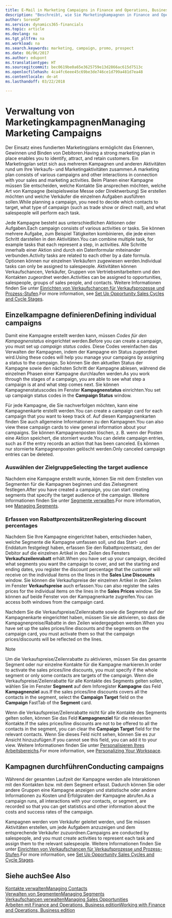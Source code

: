 ```yaml
---
title: E-Mail in Marketing Campaigns in Finance and Operations, Business edition  | Microsoft Docs einrichten
description: "Beschreibt, wie Sie Marketingkampagnen in Finance and Operations, Business edition einrichten und ausführen, um potenzielle Kunden zu identifizieren und Kunden zu behalten."
author: SorenGP
ms.service: dynamics365-financials
ms.topic: article
ms.devlang: na
ms.tgt_pltfrm: na
ms.workload: na
ms.search.keywords: marketing, campaign, promo, prospect
ms.date: 06/06/2017
ms.author: edupont
ms.translationtype: HT
ms.sourcegitcommit: bec0619be0a65e3625759e13d2866ac615d7513c
ms.openlocfilehash: 4ca4fc6eee45c69be3de746ce1d799a481d7ea48
ms.contentlocale: de-at
ms.lasthandoff: 03/22/2018

---
```

# <a name="managing-marketing-campaigns"></a><span data-ttu-id="9facb-103">Verwaltung von Marketingkampagnen</span><span class="sxs-lookup"><span data-stu-id="9facb-103">Managing Marketing Campaigns</span></span>
<span data-ttu-id="9facb-104">Der Einsatz eines fundierten Marketingplans ermöglicht das Erkennen, Gewinnen und Binden von Debitoren.</span><span class="sxs-lookup"><span data-stu-id="9facb-104">Having a strong marketing plan in place enables you to identify, attract, and retain customers.</span></span> <span data-ttu-id="9facb-105">Ein Marketingplan setzt sich aus mehreren Kampagnen und anderen Aktivitäten rund um Ihre Verkaufs- und Marketingaktivitäten zusammen.</span><span class="sxs-lookup"><span data-stu-id="9facb-105">A marketing plan consists of various campaigns and other interactions in connection with your sales and marketing activities.</span></span> <span data-ttu-id="9facb-106">Beim Planen einer Kampagne müssen Sie entscheiden, welche Kontakte Sie ansprechen möchten, welche Art von Kampagne (beispielsweise Messe oder Direktwerbung) Sie erstellen möchten und welche Verkäufer die einzelnen Aufgaben ausführen sollen.</span><span class="sxs-lookup"><span data-stu-id="9facb-106">While planning a campaign, you need to decide which contacts to target, what type of campaign (such as trade show or direct mail), and what salespeople will perform each task.</span></span>

<span data-ttu-id="9facb-107">Jede Kampagne besteht aus unterschiedlichen Aktionen oder Aufgaben.</span><span class="sxs-lookup"><span data-stu-id="9facb-107">Each campaign consists of various activities or tasks.</span></span> <span data-ttu-id="9facb-108">Sie können mehrere Aufgabe, zum Beispiel Tätigkeiten kombinieren, die jede einen Schritt darstellen in den Aktivitäten.</span><span class="sxs-lookup"><span data-stu-id="9facb-108">You can combine multiple task, for example tasks that each represent a step, in activities.</span></span> <span data-ttu-id="9facb-109">Alle Schritte innerhalb einer Aktion sind durch ein Datenformular miteinander verbunden.</span><span class="sxs-lookup"><span data-stu-id="9facb-109">Activity tasks are related to each other by a date formula.</span></span> <span data-ttu-id="9facb-110">Optionen können nur einzelnen Verkäufern zugewiesen werden.</span><span class="sxs-lookup"><span data-stu-id="9facb-110">Individual tasks can only be assigned to salespeople.</span></span> <span data-ttu-id="9facb-111">Aktivitäten können Verkaufschancen, Verkäufer, Gruppen von Vertriebsmitarbeitern und den Kontakten zugeordnet werden.</span><span class="sxs-lookup"><span data-stu-id="9facb-111">Activities can be assigned to opportunities, salespeople, groups of sales people, and contacts.</span></span> <span data-ttu-id="9facb-112">Weitere Informationen finden Sie unter [Einrichten von Verkaufschancen für Verkaufsprozesse und Prozess-Stufen](marketing-how-setup-opportunity-sales-cycles-stages.md).</span><span class="sxs-lookup"><span data-stu-id="9facb-112">For more information, see [Set Up Opportunity Sales Cycles and Cycle Stages](marketing-how-setup-opportunity-sales-cycles-stages.md).</span></span>

## <a name="defining-individual-campaigns"></a><span data-ttu-id="9facb-113">Einzelkampagne definieren</span><span class="sxs-lookup"><span data-stu-id="9facb-113">Defining individual campaigns</span></span>
<span data-ttu-id="9facb-114">Damit eine Kampagne erstellt werden kann, müssen *Codes für den Kampagnenstatus* eingerichtet werden.</span><span class="sxs-lookup"><span data-stu-id="9facb-114">Before you can create a campaign, you must set up *campaign status codes*.</span></span> <span data-ttu-id="9facb-115">Diese Codes vereinfachen das Verwalten der Kampagnen, indem der Kampagne ein Status zugeordnet wird.</span><span class="sxs-lookup"><span data-stu-id="9facb-115">Using these codes will help you manage your campaigns by assigning a status to the campaign.</span></span> <span data-ttu-id="9facb-116">So können Sie den aktuellen Status der Kampagne sowie den nächsten Schritt der Kampagne ablesen, während die einzelnen Phasen einer Kampagne durchlaufen werden.</span><span class="sxs-lookup"><span data-stu-id="9facb-116">As you work through the stages of a campaign, you are able to see what step a campaign is at and what step comes next.</span></span> <span data-ttu-id="9facb-117">Sie können Kampagnenstatuscodes im Fenster **Kampagnenstatus** einrichten.</span><span class="sxs-lookup"><span data-stu-id="9facb-117">You set up campaign status codes in the **Campaign Status** window.</span></span>

<span data-ttu-id="9facb-118">Für jede Kampagne, die Sie nachverfolgen möchten, kann eine Kampagnenkarte erstellt werden.</span><span class="sxs-lookup"><span data-stu-id="9facb-118">You can create a campaign card for each campaign that you want to keep track of.</span></span> <span data-ttu-id="9facb-119">Auf diesen Kampagnenkarten finden Sie auch allgemeine Informationen zu den Kampagnen.</span><span class="sxs-lookup"><span data-stu-id="9facb-119">You can also view these campaign cards to view general information about your campaigns.</span></span>
<span data-ttu-id="9facb-120">Sie können Kampagnenposten löschen, z. B. wenn der Posten eine Aktion speichert, die storniert wurde.</span><span class="sxs-lookup"><span data-stu-id="9facb-120">You can delete campaign entries, such as if the entry records an action that has been canceled.</span></span> <span data-ttu-id="9facb-121">Es können nur stornierte Kampagnenposten gelöscht werden.</span><span class="sxs-lookup"><span data-stu-id="9facb-121">Only canceled campaign entries can be deleted.</span></span>

### <a name="selecting-the-target-audience"></a><span data-ttu-id="9facb-122">Auswählen der Zielgruppe</span><span class="sxs-lookup"><span data-stu-id="9facb-122">Selecting the target audience</span></span>
<span data-ttu-id="9facb-123">Nachdem eine Kampagne erstellt wurde, können Sie mit dem Erstellen von Segmenten für die Kampagnen beginnen und das Zielsegment festlegen.</span><span class="sxs-lookup"><span data-stu-id="9facb-123">After you have created a campaign, you can start creating segments that specify the target audience of the campaign.</span></span> <span data-ttu-id="9facb-124">Weitere Informationen finden Sie unter [Segmente verwalten](marketing-segments.md).</span><span class="sxs-lookup"><span data-stu-id="9facb-124">For more information, see [Managing Segments](marketing-segments.md).</span></span>

### <a name="registering-discount-percentages"></a><span data-ttu-id="9facb-125">Erfassen von Rabattprozentsätzen</span><span class="sxs-lookup"><span data-stu-id="9facb-125">Registering discount percentages</span></span>
<span data-ttu-id="9facb-126">Nachdem Sie Ihre Kampagne eingerichtet haben, entschieden haben, welche Segmente die Kampagne umfassen soll, und das Start- und Enddatum festgelegt haben, erfassen Sie den Rabattprozentsatz, den der Debitor auf die einzelnen Artikel in den Zeilen des Fensters **Verkaufszeilenrabatt** erhält.</span><span class="sxs-lookup"><span data-stu-id="9facb-126">When you have set up your campaign, decided what segments you want the campaign to cover, and set the starting and ending dates, you register the discount percentage that the customer will receive on the individual items on the lines in the **Sales Line Discounts** window.</span></span> <span data-ttu-id="9facb-127">Sie können die Verkaufspreise der einzelnen Artikel in den Zeilen im Fenster **Verkaufspreise** auch erfassen.</span><span class="sxs-lookup"><span data-stu-id="9facb-127">You can also register the sales prices for the individual items on the lines in the **Sales Prices** window.</span></span> <span data-ttu-id="9facb-128">Sie können auf beide Fenster von der Kampagnenkarte zugreifen.</span><span class="sxs-lookup"><span data-stu-id="9facb-128">You can access both windows from the campaign card.</span></span>

 <span data-ttu-id="9facb-129">Nachdem Sie die Verkaufspreise/Zeilenrabatte sowie die Segmente auf der Kampagnenkarte eingerichtet haben, müssen Sie sie aktivieren, so dass die Kampagnenpreise/Rabatte in den Zeilen wiedergegeben werden.</span><span class="sxs-lookup"><span data-stu-id="9facb-129">When you have set up the sales prices/line discounts and the segments on the campaign card, you must activate them so that the campaign prices/discounts will be reflected on the lines.</span></span>

> [!NOTE]  
>   <span data-ttu-id="9facb-130">Um die Verkaufspreise/Zeilenrabatte zu aktivieren, müssen Sie das gesamte Segment oder nur einzelne Kontakte für die Kampagne markieren.</span><span class="sxs-lookup"><span data-stu-id="9facb-130">In order to activate the sales prices/line discounts, you must specify if the whole segment or only some contacts are targets of the campaign.</span></span> <span data-ttu-id="9facb-131">Wenn die Verkaufspreise/Zeilenrabatte für alle Kontakte des Segments gelten sollen, wählen Sie im Fenster **Segment** auf dem Inforegister **Kampagne** das Feld **Kampagnenziel** aus.</span><span class="sxs-lookup"><span data-stu-id="9facb-131">If the sales prices/line discounts covers all the contacts in the segment, select the **Campaign Target** field on the **Campaign** FastTab of the **Segment** card.</span></span>

<span data-ttu-id="9facb-132">Wenn die Verkaufspreise/Zeilenrabatte nicht für alle Kontakte des Segments gelten sollen, können Sie das Feld **Kampagnenziel** für die relevanten Kontakte.</span><span class="sxs-lookup"><span data-stu-id="9facb-132">If the sales prices/line discounts are not to be offered to all the contacts in the segment, you can clear the **Campaign Target** field for the relevant contacts.</span></span> <span data-ttu-id="9facb-133">Wenn Sie dieses Feld nicht sehen, können Sie es zur Ansicht hinzuzufügen.</span><span class="sxs-lookup"><span data-stu-id="9facb-133">If you cannot see this field, you can add it to your view.</span></span> <span data-ttu-id="9facb-134">Weitere Informationen finden Sie unter [Personalisieren Ihres Arbeitsbereichs](ui-personalization-user.md).</span><span class="sxs-lookup"><span data-stu-id="9facb-134">For more information, see [Personalizing Your Workspace](ui-personalization-user.md).</span></span>

## <a name="conducting-campaigns"></a><span data-ttu-id="9facb-135">Kampagnen durchführen</span><span class="sxs-lookup"><span data-stu-id="9facb-135">Conducting campaigns</span></span>
<span data-ttu-id="9facb-136">Während der gesamten Laufzeit der Kampagne werden alle Interaktionen mit den Kontakten bzw. mit dem Segment erfasst. Dadurch können Sie oder andere Gruppen eine Kampagne anzeigen und statistische oder andere Informationen zu Kosten und Erfolgsraten der Kampagne abrufen.</span><span class="sxs-lookup"><span data-stu-id="9facb-136">As a campaign runs, all interactions with your contacts, or segment, are recorded so that you can get statistics and other information about the costs and success rates of the campaign.</span></span>

<span data-ttu-id="9facb-137">Kampagnen werden vom Verkäufer geleitet werden, und Sie müssen Aktivitäten erstellen, um jede Aufgabem  anzuzeigen und dem entsprechende Verkäufer zuzuordnen.</span><span class="sxs-lookup"><span data-stu-id="9facb-137">Campaigns are conducted by salespeople, and you must create activities to represent each task and assign them to the relevant salespeople.</span></span> <span data-ttu-id="9facb-138">Weitere Informationen finden Sie unter [Einrichten von Verkaufschancen für Verkaufsprozesse und Prozess-Stufen](marketing-how-setup-opportunity-sales-cycles-stages.md).</span><span class="sxs-lookup"><span data-stu-id="9facb-138">For more information, see [Set Up Opportunity Sales Cycles and Cycle Stages](marketing-how-setup-opportunity-sales-cycles-stages.md).</span></span>

## <a name="see-also"></a><span data-ttu-id="9facb-139">Siehe auch</span><span class="sxs-lookup"><span data-stu-id="9facb-139">See Also</span></span>
[<span data-ttu-id="9facb-140">Kontakte verwalten</span><span class="sxs-lookup"><span data-stu-id="9facb-140">Managing Contacts</span></span>](marketing-contacts.md)  
[<span data-ttu-id="9facb-141">Verwalten von Segmenten</span><span class="sxs-lookup"><span data-stu-id="9facb-141">Managing Segments</span></span>](marketing-segments.md)  
[<span data-ttu-id="9facb-142">Verkaufschancen verwalten</span><span class="sxs-lookup"><span data-stu-id="9facb-142">Managing Sales Opportunities</span></span>](marketing-manage-sales-opportunities.md)  
[<span data-ttu-id="9facb-143">Arbeiten mit Finance and Operations, Business edition</span><span class="sxs-lookup"><span data-stu-id="9facb-143">Working with Finance and Operations, Business edition</span></span>](ui-work-product.md)  

